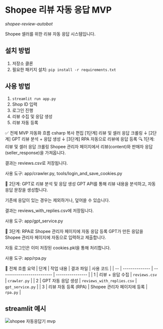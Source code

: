 # Shopee 리뷰 자동 응답 MVP
*shopee-review-autobot*


Shopee 셀러를 위한 리뷰 자동 응답 시스템입니다.

## 설치 방법
1. 저장소 클론
2. 필요한 패키지 설치: `pip install -r requirements.txt`

## 사용 방법
1. `streamlit run app.py`
2. Shop ID 입력
3. 로그인 진행
4. 리뷰 수집 및 응답 생성
5. 리뷰 자동 등록



✅ 전체 MVP 자동화 흐름
csharp
복사
편집
[1단계] 리뷰 및 셀러 응답 크롤링
      ↓
[2단계] GPT 리뷰 분석 + 응답 생성
      ↓
[3단계] RPA 자동으로 리뷰에 응답 등록
🔍 1단계: 리뷰 및 셀러 응답 크롤링
Shopee 관리자 페이지에서 리뷰(content)와 판매자 응답(seller_response)을 가져옵니다.

결과는 reviews.csv로 저장됩니다.

사용 도구: app/crawler.py, tools/login_and_save_cookies.py

🧠 2단계: GPT로 리뷰 분석 및 응답 생성
GPT API를 통해 리뷰 내용을 분석하고, 자동 응답 문장을 생성합니다.

기존에 응답이 있는 경우는 제외하거나, 덮어쓸 수 있습니다.

결과는 reviews_with_replies.csv에 저장됩니다.

사용 도구: app/gpt_service.py

🤖 3단계: RPA로 Shopee 관리자 페이지에 자동 응답 등록
GPT가 만든 응답을 Shopee 관리자 페이지에 자동으로 입력하고 제출합니다.

자동 로그인은 이미 저장된 cookies.pkl을 통해 처리합니다.

사용 도구: app/rpa.py

🔁 전체 흐름 요약
| 단계 | 작업 내용          | 결과 파일                      | 사용 코드            |
| -- | -------------- | -------------------------- | ---------------- |
| 1  | 리뷰 + 응답 수집     | `reviews.csv`              | `crawler.py`     |
| 2  | GPT 자동 응답 생성   | `reviews_with_replies.csv` | `gpt_service.py` |
| 3  | 리뷰 자동 등록 (RPA) | Shopee 관리자 페이지에 등록         | `rpa.py`         |








## streamlit 예시
![shopee 자동응답기 mvp](https://github.com/user-attachments/assets/1b297702-e0b9-4839-9f92-96a8385b113c)

